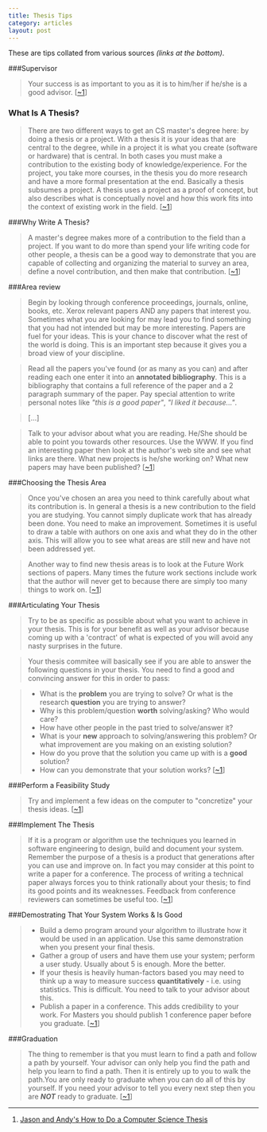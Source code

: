 ```yaml
---
title: Thesis Tips
category: articles
layout: post
---
```


These are tips collated from various sources _(links at the bottom)_.


###Supervisor

> Your success is as important to you as it is to him/her if he/she is a good
> advisor. [[~1][1]]


### What Is A Thesis?

> There are two different ways to get an CS master's degree here: by doing a
> thesis or a project. With a thesis it is your ideas that are central to the
> degree, while in a project it is what you create (software or hardware) that
> is central. In both cases you must make a contribution to the existing body of
> knowledge/experience. For the project, you take more courses, in the thesis
> you do more research and have a more formal presentation at the end. Basically
> a thesis subsumes a project. A thesis uses a project as a proof of concept,
> but also describes what is conceptually novel and how this work fits into the
> context of existing work in the field. [[~1][1]]


###Why Write A Thesis?

> A master's degree makes more of a contribution to the field than a project. If
> you want to do more than spend your life writing code for other people, a
> thesis can be a good way to demonstrate that you are capable of collecting and
> organizing the material to survey an area, define a novel contribution, and
> then make that contribution. [[~1][1]]


###Area review

> Begin by looking through conference proceedings, journals, online, books, etc.
> Xerox relevant papers AND any papers that interest you. Sometimes what you are
> looking for may lead you to find something that you had not intended but may
> be more interesting. Papers are fuel for your ideas. This is your chance to
> discover what the rest of the world is doing. This is an important step
> because it gives you a broad view of your discipline.

> Read all the papers you've found (or as many as you can) and after reading
> each one enter it into an **annotated bibliography**. This is a bibliography
> that contains a full reference of the paper and a 2 paragraph summary of the
> paper. Pay special attention to write personal notes like _"this is a good
> paper"_, _"I liked it because..."_.

> [...]

> Talk to your advisor about what you are reading. He/She should be able to
> point you towards other resources. Use the WWW. If you find an interesting
> paper then look at the author's web site and see what links are there. What
> new projects is he/she working on? What new papers may have been published?
> [[~1][1]]


###Choosing the Thesis Area

> Once you've chosen an area you need to think carefully about what its
> contribution is. In general a thesis is a new contribution to the field you
> are studying. You cannot simply duplicate work that has already been done. You
> need to make an improvement. Sometimes it is useful to draw a table with
> authors on one axis and what they do in the other axis. This will allow you to
> see what areas are still new and have not been addressed yet.

> Another way to find new thesis areas is to look at the Future Work sections of
> papers. Many times the future work sections include work that the author will
> never get to because there are simply too many things to work on. [[~1][1]]


###Articulating Your Thesis

> Try to be as specific as possible about what you want to achieve in your
> thesis. This is for your benefit as well as your advisor because coming up
> with a 'contract' of what is expected of you will avoid any nasty surprises in
> the future.

> Your thesis commitee will basically see if you are able to answer the
> following questions in your thesis. You need to find a good and convincing
> answer for this in order to pass:

> * What is the **problem** you are trying to solve? Or what is the research **question** you are trying to answer?
> * Why is this problem/question **worth** solving/asking? Who would care?
> * How have other people in the past tried to solve/answer it?
> * What is your **new** approach to solving/answering this problem? Or what improvement are you making on an existing solution?
> * How do you prove that the solution you came up with is a **good** solution?
> * How can you demonstrate that your solution works?
> [[~1][1]]


###Perform a Feasibility Study

> Try and implement a few ideas on the computer to "concretize" your thesis
> ideas. [[~1][1]]


###Implement The Thesis

> If it is a program or algorithm use the techniques you learned in software
> engineering to design, build and document your system. Remember the purpose of
> a thesis is a product that generations after you can use and improve on. In
> fact you may consider at this point to write a paper for a conference. The
> process of writing a technical paper always forces you to think rationally
> about your thesis; to find its good points and its weaknesses. Feedback from
> conference reviewers can sometimes be useful too. [[~1][1]]


###Demostrating That Your System Works & Is Good

> * Build a demo program around your algorithm to illustrate how it would be used in an application. Use this same demonstration when you present your final thesis.
> * Gather a group of users and have them use your system; perform a user study. Usually about 5 is enough. More the better.
> * If your thesis is heavily human-factors based you may need to think up a way to measure success **quantitatively** - i.e. using statistics. This is difficult. You need to talk to your advisor about this.
> * Publish a paper in a conference. This adds credibility to your work. For Masters you should publish 1 conference paper before you graduate.
> [[~1][1]]


###Graduation

> The thing to remember is that you must learn to find a path and follow a path
> by yourself. Your advisor can only help you find the path and help you learn
> to find a path. Then it is entirely up to you to walk the path.You are only
> ready to graduate when you can do all of this by yourself. If you need your
> advisor to tell you every next step then you are **_NOT_** ready to graduate.
> [[~1][1]]


---
1. [Jason and Andy's How to Do a Computer Science Thesis][1]

[1]: http://www.evl.uic.edu/spiff/fear/thesis/index.html
